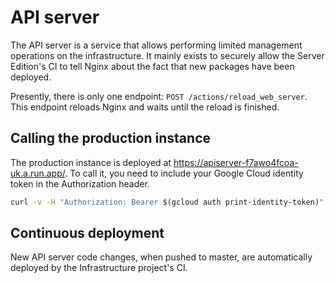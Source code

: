 # API server

The API server is a service that allows performing limited management operations on the infrastructure. It mainly exists to securely allow the Server Edition's CI to tell Nginx about the fact that new packages have been deployed.

Presently, there is only one endpoint: `POST /actions/reload_web_server`. This endpoint reloads Nginx and waits until the reload is finished.

## Calling the production instance

The production instance is deployed at https://apiserver-f7awo4fcoa-uk.a.run.app/. To call it, you need to include your Google Cloud identity token in the Authorization header.

~~~bash
curl -v -H "Authorization: Bearer $(gcloud auth print-identity-token)" https://apiserver-f7awo4fcoa-uk.a.run.app/
~~~

## Continuous deployment

New API server code changes, when pushed to master, are automatically deployed by the Infrastructure project's CI.
